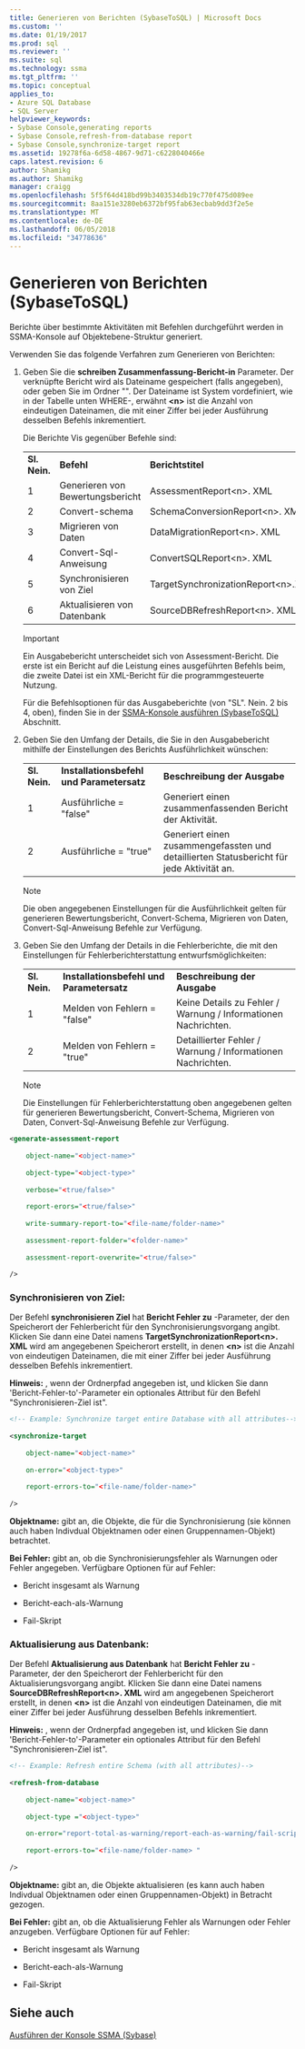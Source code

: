```yaml
---
title: Generieren von Berichten (SybaseToSQL) | Microsoft Docs
ms.custom: ''
ms.date: 01/19/2017
ms.prod: sql
ms.reviewer: ''
ms.suite: sql
ms.technology: ssma
ms.tgt_pltfrm: ''
ms.topic: conceptual
applies_to:
- Azure SQL Database
- SQL Server
helpviewer_keywords:
- Sybase Console,generating reports
- Sybase Console,refresh-from-database report
- Sybase Console,synchronize-target report
ms.assetid: 19278f6a-6d58-4867-9d71-c6228040466e
caps.latest.revision: 6
author: Shamikg
ms.author: Shamikg
manager: craigg
ms.openlocfilehash: 5f5f64d418bd99b3403534db19c770f475d089ee
ms.sourcegitcommit: 8aa151e3280eb6372bf95fab63ecbab9dd3f2e5e
ms.translationtype: MT
ms.contentlocale: de-DE
ms.lasthandoff: 06/05/2018
ms.locfileid: "34778636"
---
```

# <a name="generating-reports-sybasetosql"></a>Generieren von Berichten (SybaseToSQL)
Berichte über bestimmte Aktivitäten mit Befehlen durchgeführt werden in SSMA-Konsole auf Objektebene-Struktur generiert.  
  
Verwenden Sie das folgende Verfahren zum Generieren von Berichten:  
  
1.  Geben Sie die **schreiben Zusammenfassung-Bericht-in** Parameter. Der verknüpfte Bericht wird als Dateiname gespeichert (falls angegeben), oder geben Sie im Ordner "". Der Dateiname ist System vordefiniert, wie in der Tabelle unten WHERE-, erwähnt **&lt;n&gt;** ist die Anzahl von eindeutigen Dateinamen, die mit einer Ziffer bei jeder Ausführung desselben Befehls inkrementiert.  
  
    Die Berichte Vis gegenüber Befehle sind:  
  
    ||||  
    |-|-|-|  
    |**Sl. Nein.**|**Befehl**|**Berichtstitel**|  
    |1|Generieren von Bewertungsbericht|AssessmentReport&lt;n&gt;. XML|  
    |2|Convert-schema|SchemaConversionReport&lt;n&gt;. XML|  
    |3|Migrieren von Daten|DataMigrationReport&lt;n&gt;. XML|  
    |4|Convert-Sql-Anweisung|ConvertSQLReport&lt;n&gt;. XML|  
    |5|Synchronisieren von Ziel|TargetSynchronizationReport&lt;n&gt;.XML|  
    |6|Aktualisieren von Datenbank|SourceDBRefreshReport&lt;n&gt;. XML|  
  
    > [!IMPORTANT]  
    > Ein Ausgabebericht unterscheidet sich von Assessment-Bericht. Die erste ist ein Bericht auf die Leistung eines ausgeführten Befehls beim, die zweite Datei ist ein XML-Bericht für die programmgesteuerte Nutzung.  
  
    Für die Befehlsoptionen für das Ausgabeberichte (von "SL". Nein. 2 bis 4, oben), finden Sie in der [SSMA-Konsole ausführen &#40;SybaseToSQL&#41; ](../../ssma/sybase/executing-the-ssma-console-sybasetosql.md) Abschnitt.  
  
2.  Geben Sie den Umfang der Details, die Sie in den Ausgabebericht mithilfe der Einstellungen des Berichts Ausführlichkeit wünschen:  
  
    ||||  
    |-|-|-|  
    |**Sl. Nein.**|**Installationsbefehl und Parametersatz**|**Beschreibung der Ausgabe**|  
    |1|Ausführliche = "false"|Generiert einen zusammenfassenden Bericht der Aktivität.|  
    |2|Ausführliche = "true"|Generiert einen zusammengefassten und detaillierten Statusbericht für jede Aktivität an.|  
  
    > [!NOTE]  
    > Die oben angegebenen Einstellungen für die Ausführlichkeit gelten für generieren Bewertungsbericht, Convert-Schema, Migrieren von Daten, Convert-Sql-Anweisung Befehle zur Verfügung.  
  
3.  Geben Sie den Umfang der Details in die Fehlerberichte, die mit den Einstellungen für Fehlerberichterstattung entwurfsmöglichkeiten:  
  
    ||||  
    |-|-|-|  
    |**Sl. Nein.**|**Installationsbefehl und Parametersatz**|**Beschreibung der Ausgabe**|  
    |1|Melden von Fehlern = "false"|Keine Details zu Fehler / Warnung / Informationen Nachrichten.|  
    |2|Melden von Fehlern = "true"|Detaillierter Fehler / Warnung / Informationen Nachrichten.|  
  
    > [!NOTE]  
    > Die Einstellungen für Fehlerberichterstattung oben angegebenen gelten für generieren Bewertungsbericht, Convert-Schema, Migrieren von Daten, Convert-Sql-Anweisung Befehle zur Verfügung.  
  
```xml  
<generate-assessment-report  
  
    object-name="<object-name>"  
  
    object-type="<object-type>"  
  
    verbose="<true/false>"  
  
    report-erors="<true/false>"  
  
    write-summary-report-to="<file-name/folder-name>"  
  
    assessment-report-folder="<folder-name>"  
  
    assessment-report-overwrite="<true/false>"  
  
/>  
```  
  
### <a name="synchronize-target"></a>Synchronisieren von Ziel:  
Der Befehl **synchronisieren Ziel** hat **Bericht Fehler zu** -Parameter, der den Speicherort der Fehlerbericht für den Synchronisierungsvorgang angibt. Klicken Sie dann eine Datei namens **TargetSynchronizationReport&lt;n&gt;. XML** wird am angegebenen Speicherort erstellt, in denen **&lt;n&gt;** ist die Anzahl von eindeutigen Dateinamen, die mit einer Ziffer bei jeder Ausführung desselben Befehls inkrementiert.  
  
**Hinweis:** , wenn der Ordnerpfad angegeben ist, und klicken Sie dann 'Bericht-Fehler-to'-Parameter ein optionales Attribut für den Befehl "Synchronisieren-Ziel ist".  
  
```xml  
<!-- Example: Synchronize target entire Database with all attributes-->  
  
<synchronize-target  
  
    object-name="<object-name>"  
  
    on-error="<object-type>"  
  
    report-errors-to="<file-name/folder-name>"  
  
/>  
```  
**Objektname:** gibt an, die Objekte, die für die Synchronisierung (sie können auch haben Indivdual Objektnamen oder einen Gruppennamen-Objekt) betrachtet.  
  
**Bei Fehler:** gibt an, ob die Synchronisierungsfehler als Warnungen oder Fehler angegeben. Verfügbare Optionen für auf Fehler:  
  
-   Bericht insgesamt als Warnung  
  
-   Bericht-each-als-Warnung  
  
-   Fail-Skript  
  
### <a name="refresh-from-database"></a>Aktualisierung aus Datenbank:  
Der Befehl **Aktualisierung aus Datenbank** hat **Bericht Fehler zu** -Parameter, der den Speicherort der Fehlerbericht für den Aktualisierungsvorgang angibt. Klicken Sie dann eine Datei namens **SourceDBRefreshReport&lt;n&gt;. XML** wird am angegebenen Speicherort erstellt, in denen **&lt;n&gt;** ist die Anzahl von eindeutigen Dateinamen, die mit einer Ziffer bei jeder Ausführung desselben Befehls inkrementiert.  
  
**Hinweis:** , wenn der Ordnerpfad angegeben ist, und klicken Sie dann 'Bericht-Fehler-to'-Parameter ein optionales Attribut für den Befehl "Synchronisieren-Ziel ist".  
  
```xml  
<!-- Example: Refresh entire Schema (with all attributes)-->  
  
<refresh-from-database  
  
    object-name="<object-name>"  
  
    object-type ="<object-type>"  
  
    on-error="report-total-as-warning/report-each-as-warning/fail-script"  
  
    report-errors-to="<file-name/folder-name> "  
  
/>  
```  
**Objektname:** gibt an, die Objekte aktualisieren (es kann auch haben Indivdual Objektnamen oder einen Gruppennamen-Objekt) in Betracht gezogen.  
  
**Bei Fehler:** gibt an, ob die Aktualisierung Fehler als Warnungen oder Fehler anzugeben. Verfügbare Optionen für auf Fehler:  
  
-   Bericht insgesamt als Warnung  
  
-   Bericht-each-als-Warnung  
  
-   Fail-Skript  
  
## <a name="see-also"></a>Siehe auch  
[Ausführen der Konsole SSMA (Sybase)](http://msdn.microsoft.com/en-us/ea8950b7-fabc-4aa4-89f8-9573a2617d70)  
  
